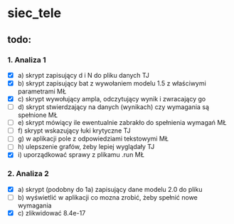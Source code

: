 # siec_tele

## todo:
### 1. Analiza 1
- [x] a) skrypt zapisujący d i N do pliku danych TJ
- [x] b) skrypt zapisujący bat z wywołaniem modelu 1.5 z właściwymi parametrami MŁ
- [x] c) skrypt wywołujący ampla, odczytujący wynik i zwracający go
- [ ] d) skrypt stwierdzający na danych (wynikach) czy wymagania są spełnione MŁ
- [ ] e) skrypt mówiący ile ewentualnie zabrakło do spełnienia wymagań MŁ
- [ ] f) skrypt wskazujący łuki krytyczne TJ
- [ ] g) w aplikacji pole z odpowiedziami tekstowymi MŁ
- [ ] h) ulepszenie grafów, żeby lepiej wyglądały TJ
- [x] i) uporządkować sprawy z plikamu .run MŁ

### 2. Analiza 2
- [x] a) skrypt (podobny do 1a) zapisujący dane modelu 2.0 do pliku
- [ ] b) wyświetlić w aplikacji co mozna zrobić, żeby spełnić nowe wymagania
- [x] c) zlikwidować 8.4e-17
